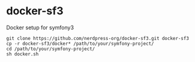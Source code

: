 # docker-sf3
Docker setup for symfony3


`git clone https://github.com/nerdpress-org/docker-sf3.git docker-sf3`   
`cp -r docker-sf3/docker* /path/to/your/symfony-project/`   
`cd /path/to/your/symfony-project/`   
`sh docker.sh`   

